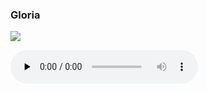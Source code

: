 ### Gloria

![](./mass-viii-gloria.jpg)

<audio src="https://storage.googleapis.com/kyriale/djc_08_gloria_mp3_1.mp3" preload="none" controls="controls"></audio>
